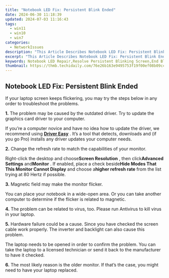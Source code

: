 ```yaml
---
title: "Notebook LED Fix: Persistent Blink Ended"
date: 2024-06-30 11:18:39
updated: 2024-07-03 11:16:43
tags:
  - win11
  - win10
  - win7
categories:
  - NetworkIssues
description: "This Article Describes Notebook LED Fix: Persistent Blink Ended"
excerpt: "This Article Describes Notebook LED Fix: Persistent Blink Ended"
keywords: Notebook LED Repair,Resolve Persistent Blinking Screen,End Blanking Screen Issue in Laptop,Fix Flickering Display on Notebook,Stop Inconsistent LCD Behavior,Stop Intermittent Lamp Flashes on Notebook,Cure Recurring LED Problems on Laptops
thumbnail: https://thmb.techidaily.com/76e26b163e9495753f19f00ef08b09cc2666b4e5eaf0daac99a2adb1ba5e0f35.jpg
---
```


## Notebook LED Fix: Persistent Blink Ended

 If your laptop screen keeps flickering, you may try the steps below in any order to troubleshoot the problems.

**1.** The problem may be caused by the outdated driver. Try to update the graphics card driver to your computer.

 If you’re a computer novice and have no idea how to update the driver, we recommend using [**Driver Easy**](https://tools.techidaily.com/drivereasy/download/) . It’s a tool that detects, downloads and (if you go Pro) installs any driver updates your computer needs.

**2.** Change the refresh rate to match the capabilities of your monitor.

 Right-click the desktop and choose**Screen Resolution** , then click**Advanced Settings** and**Monitor** . If enabled, place a check beside**Hide Modes That This Monitor Cannot Display** and choose a**higher refresh rate** from the list trying at 80 Hertz if possible.

**3.** Magnetic field may make the monitor flicker.

 You can place your notebook in a wide-open area. Or you can take another computer to determine if the flicker is related to magnetic.

**4.** The problem can be related to virus, too. Please run Antivirus to kill virus in your laptop.

**5.** Hardware failure could be a cause. Since you have checked the screen cable work properly. The inverter and backlight can also cause this problem.

 The laptop needs to be opened in order to confirm the problem. You can take the laptop to a licensed technician or send it back to the manufacturer to have it checked.

**6.** The most likely reason is the older monitor. If that’s the case, you might need to have your laptop replaced.

<ins class="adsbygoogle"
     style="display:block"
     data-ad-format="autorelaxed"
     data-ad-client="ca-pub-7571918770474297"
     data-ad-slot="1223367746"></ins>



<ins class="adsbygoogle"
     style="display:block"
     data-ad-client="ca-pub-7571918770474297"
     data-ad-slot="8358498916"
     data-ad-format="auto"
     data-full-width-responsive="true"></ins>
